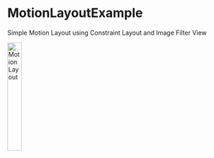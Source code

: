 # MotionLayoutExample
Simple Motion Layout using Constraint Layout and Image Filter View

<img src="https://github.com/Rizqanmr/MotionLayoutExample/assets/45690865/5b22450c-6c46-4a11-8b65-dc4ac0b56926" width="25%" alt="Motion Layout"></img>
